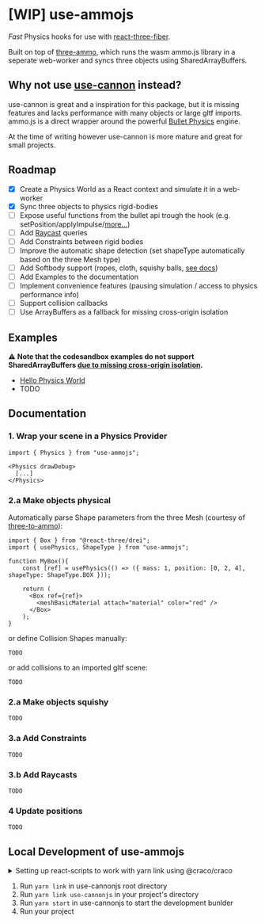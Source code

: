 # [WIP] use-ammojs

*Fast* Physics hooks for use with [react-three-fiber](https://github.com/pmndrs/react-three-fiber).

Built on top of [three-ammo](https://github.com/infinitelee/three-ammo), which runs the wasm ammo.js library in a seperate web-worker and syncs three objects using SharedArrayBuffers.

## Why not use [use-cannon](https://github.com/pmndrs/use-cannon) instead?

use-cannon is great and a inspiration for this package, but it is missing features and lacks performance with many objects or large gltf imports. ammo.js is a direct wrapper around the powerful [Bullet Physics](http://www.bulletphysics.org/) engine.

At the time of writing however use-cannon is more mature and great for small projects.

## Roadmap

- [x] Create a Physics World as a React context and simulate it in a web-worker
- [x] Sync three objects to physics rigid-bodies
- [ ] Expose useful functions from the bullet api trough the hook (e.g. setPosition/applyImpulse/[more...](https://pybullet.org/Bullet/BulletFull/classbtRigidBody.html))
- [ ] Add [Raycast](https://pybullet.org/Bullet/BulletFull/classbtCollisionWorld.html#aaac6675c8134f6695fecb431c72b0a6a) queries
- [ ] Add Constraints between rigid bodies
- [ ] Improve the automatic shape detection (set shapeType automatically based on the three Mesh type)
- [ ] Add Softbody support (ropes, cloth, squishy balls, [see docs](https://pybullet.org/Bullet/BulletFull/classbtSoftBody.html))
- [ ] Add Examples to the documentation
- [ ] Implement convenience features (pausing simulation / access to physics performance info)
- [ ] Support collision callbacks
- [ ] Use ArrayBuffers as a fallback for missing cross-origin isolation

## Examples

⚠️ **Note that the codesandbox examples do not support SharedArrayBuffers [due to missing cross-origin isolation](https://web.dev/coop-coep/).**

* [Hello Physics World](https://codesandbox.io/s/oc1op?file=/src/index.js) 
* TODO

## Documentation

### 1. Wrap your scene in a Physics Provider
```tsx
import { Physics } from "use-ammojs";

<Physics drawDebug>
  [...] 
</Physics>
```

### 2.a Make objects physical

Automatically parse Shape parameters from the three Mesh (courtesy of [three-to-ammo](https://github.com/InfiniteLee/three-to-ammo)):

```tsx
import { Box } from "@react-three/drei";
import { usePhysics, ShapeType } from "use-ammojs";

function MyBox(){
    const [ref] = usePhysics(() => ({ mass: 1, position: [0, 2, 4], shapeType: ShapeType.BOX }));

    return (
      <Box ref={ref}>
        <meshBasicMaterial attach="material" color="red" />
      </Box>
    );
}
```

or define Collision Shapes manually:
```
TODO
```

or add collisions to an imported gltf scene:
```
TODO
```

### 2.a Make objects squishy

```
TODO
```


### 3.a Add Constraints

```
TODO
```


### 3.b Add Raycasts

```
TODO
```


### 4 Update positions


```
TODO
```


## Local Development of use-ammojs


<details> 
<summary> Setting up react-scripts to work with yarn link using @craco/craco </summary>

1. `yarn add @craco/craco --dev`
2. Replace `react-scripts` with `craco` in your `package.json` (see [@craco/craco](https://www.npmjs.com/package/@craco/craco) documentation)
3. Add `craco.config.js` to project root:

```js
const path = require("path");

[...]

// Fix that prevents a duplicate react library being imported when using a linked yarn package
webpackConfig.resolve.alias = {
  ...webpackConfig.resolve.alias,
  react: path.resolve("./node_modules/react"),
  "@react-three/fiber": path.resolve("./node_modules/@react-three/fiber"),
  three: path.resolve("./node_modules/three"),
};

[...]
```

</details>

1. Run `yarn link` in use-cannonjs root directory
2. Run `yarn link use-cannonjs` in your project's directory
3. Run `yarn start` in use-cannonjs to start the development bunlder
4. Run your project
